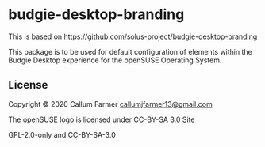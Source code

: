 # budgie-desktop-branding

This is based on https://github.com/solus-project/budgie-desktop-branding

This package is to be used for default configuration of elements within
the Budgie Desktop experience for the openSUSE Operating System.


## License

Copyright © 2020 Callum Farmer <callumjfarmer13@gmail.com>

The openSUSE logo is licensed under CC-BY-SA 3.0 [Site](https://github.com/openSUSE/artwork)


GPL-2.0-only and CC-BY-SA-3.0
